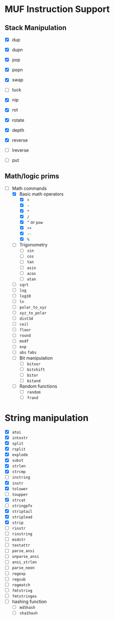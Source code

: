 # MUF Instruction Support

## Stack Manipulation

* [x] dup
* [x] dupn
* [x] pop
* [x] popn
* [x] swap
* [ ] tuck
* [x] nip
* [x] rot
* [x] rotate
* [x] depth
* [x] reverse
* [ ] lreverse
* [ ] put


## Math/logic prims

* [ ] Math commands
    * [x] Basic math operators
        * [x] `+`
        * [x] `-` 
        * [x] `*`
        * [x] `/`
        * [x] `^` or `pow`
        * [x] `++`
        * [x] `--`
        * [x] `%`
    * [ ] Trigonometry
        * [ ] `sin`
        * [ ] `cos`
        * [ ] `tan`
        * [ ] `asin`
        * [ ] `acos`
        * [ ] `atan` 
    * [ ] `sqrt`
    * [ ] `log`
    * [ ] `log10`
    * [ ] `ln`
    * [ ] `polar_to_xyz`
    * [ ] `xyz_to_polar`
    * [ ] `dist3d`
    * [ ] `ceil`
    * [ ] `floor`
    * [ ] `round`
    * [ ] `modf`
    * [ ] `exp`
    * [ ] `abs` `fabs`
    * [ ] Bit manipulation
        * [ ] `bitxor`
        * [ ] `bitshift`
        * [ ] `bitor`
        * [ ] `bitand`
    * [ ] Random functions
      * [ ] `random`
      * [ ] `frand`

# String manipulation

* [x] `atoi`
* [x] `intostr`
* [x] `split`
* [x] `rsplit`
* [x] `explode`
* [x] `subst`
* [x] `strlen`
* [x] `strcmp`
* [ ] `instring`
* [x] `instr`
* [x] `tolower`
* [ ] `toupper`
* [x] `strcat`
* [ ] `stringpfx`
* [x] `striptail`
* [x] `striplead`
* [x] `strip`
* [ ] `rinstr`
* [ ] `rinstring`
* [ ] `midstr`
* [ ] `textattr`
* [ ] `parse_ansi`
* [ ] `unparse_ansi`
* [ ] `ansi_strlen`
* [ ] `parse_neon`
* [ ] `regexp`
* [ ] `regsub`
* [ ] `regmatch`
* [ ] `fmtstring`
* [ ] `fmtstringex`
* [ ] hashing function
    * [ ] `md5hash`
    * [ ] `sha1hash`
